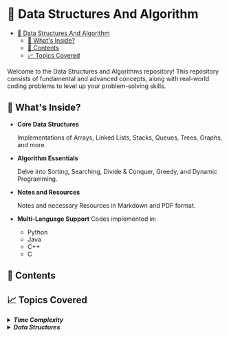 # :rocket: Data Structures And Algorithm

<!--toc:start-->

- [:rocket: Data Structures And Algorithm](#rocket-data-structures-and-algorithm)
  - [:notebook: What's Inside?](#notebook-whats-inside)
  - [:pencil: Contents](#pencil-contents)
  - [📈 Topics Covered](#📈-topics-covered)
  <!--toc:end-->

Welcome to the Data Structures and Algorithms repository! This repository consists of fundamental and advanced concepts, along with real-world coding problems to level up your problem-solving skills.

## :notebook: What's Inside?

- **Core Data Structures**
  <p>Implementations of Arrays, Linked Lists, Stacks, Queues, Trees, Graphs, and more.</p>
- **Algorithm Essentials**
  <p>Delve into Sorting, Searching, Divide & Conquer, Greedy, and Dynamic Programming.</p>

- **Notes and Resources**
  <p>Notes and necessary Resources in Markdown and PDF format.</p>

- **Multi-Language Support**
  Codes implemented in:
  - Python
  - Java
  - C++
  - C

## :pencil: Contents

## 📈 Topics Covered

<details><summary><b><i>Time Complexity</i></b></summary>

- [x] Introduction
- [x] Frequency Count Method
- [x] Analysis of _For_ Loop
- [x] Complexities of _For_ Loop
- [x] Analysis of _if_ & _while_
- [x] Types of function / Classes of Time function
  - [x] Associativity
- [x] Asymptotic Notations
  - [x] Big-O Notation
  - [x] Big-Ω Notation
  - [x] Big-Θ Notation
- [x] Properties of Asymptotic Notations
  - [x] General Properties
  - [x] Reflexive Property
  - [x] Transitive Property
  - [x] Symmetric Property
  - [x] Transpose-Symmetric Property
- [x] Comparison of Functions
- [x] Case Analysis
  - [x] Best-Case Analysis
  - [x] Worst-Case Analysis
  - [x] Average-Case Analysis
- [x] Divide and Conquer
  - [x] Divide
  - [x] Conquer
  - [x] Combine

---

</details>

<details><summary><b><i>Data Structures</i></b></summary>

- [x] Array
  - [x] Insertion
  - [x] Traversal
  - [x] Deletion
  - [x] Searching
  - [x] Reverse
- [x] Pointer and Arrays
- [x] Introduction to 2-D Arrays
- [x] Pointers and 2-D Arrays
- [ ] Linked List
  - [x] Singly Linked List
    - [x] Implementation
    - [x] Insertion
    - [x] Deletion
    - [x] Traversal
    - [x] Length
    - [ ] Searching
    - [x] Reverse
  - [x] Doubly Linked List
    - [x] Implementation
    - [x] Insertion
    - [x] Deletion
    - [x] Traversal
    - [x] Length
    - [ ] Searching
    - [x] Reverse
  - [x] Circular Linked List
    - [x] Implementation
    - [x] Insertion
    - [x] Deletion
    - [x] Traversal
    - [x] Length
    - [ ] Searching
    - [x] Reverse

</details>
